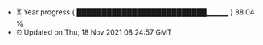- ⏳ Year progress { ██████████████████████████▁▁▁▁ } 88.04 %
- ⏰ Updated on Thu, 18 Nov 2021 08:24:57 GMT


